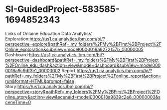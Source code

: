 # SI-GuidedProject-583585-1694852343

Links of Onluine Education Data Analytics'
Exploration:https://us1.ca.analytics.ibm.com/bi/?perspective=explore&pathRef=.my_folders%2FMy%2BFirst%2BProject%2FOnline_exploration&subView=model0000018a9272157b_00000005
Dashboard:https://us1.ca.analytics.ibm.com/bi/?perspective=dashboard&pathRef=.my_folders%2FMy%2BFirst%2BProject%2FOnline_edu_dash&action=view&mode=dashboard&subView=model0000018a9c9df3e1_00000002
Report:https://us1.ca.analytics.ibm.com/bi/?pathRef=.my_folders%2FMy%2BFirst%2BProject%2Fonline_report&action=run&format=HTML&prompt=false
Story:https://us1.ca.analytics.ibm.com/bi/?perspective=story&pathRef=.my_folders%2FMy%2BFirst%2BProject%2FOnline_story&action=view&sceneId=model0000018a9839c2e8_00000003&sceneTime=0
